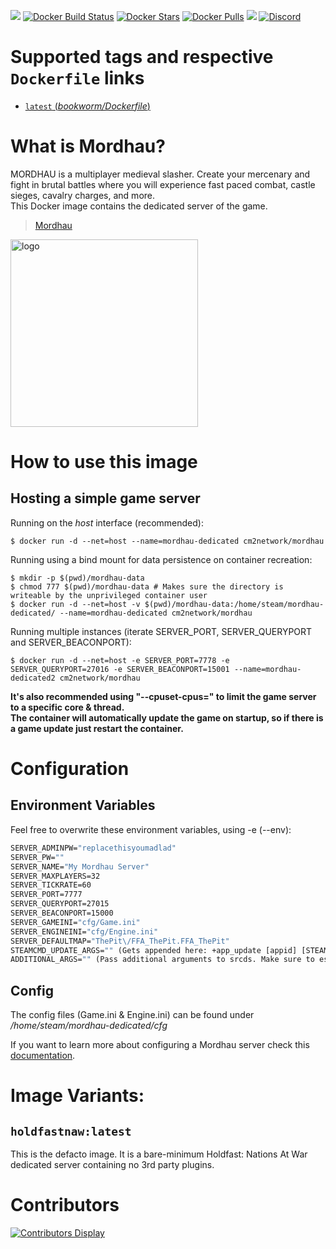 [![](https://img.shields.io/codacy/grade/504b6a052062415797e5a0933184f6ef)](https://hub.docker.com/r/cm2network/mordhau/) [![Docker Build Status](https://img.shields.io/docker/cloud/build/cm2network/mordhau.svg)](https://hub.docker.com/r/cm2network/mordhau/) [![Docker Stars](https://img.shields.io/docker/stars/cm2network/mordhau.svg)](https://hub.docker.com/r/cm2network/mordhau/) [![Docker Pulls](https://img.shields.io/docker/pulls/cm2network/mordhau.svg)](https://hub.docker.com/r/cm2network/mordhau/) [![](https://img.shields.io/docker/image-size/cm2network/mordhau)](https://microbadger.com/images/cm2network/mordhau)  [![Discord](https://img.shields.io/discord/747067734029893653)](https://discord.gg/7ntmAwM)

# Supported tags and respective `Dockerfile` links
-	[`latest` (*bookworm/Dockerfile*)](https://github.com/CM2Walki/Mordhau/blob/master/bookworm/Dockerfile)

# What is Mordhau?
MORDHAU is a multiplayer medieval slasher. Create your mercenary and fight in brutal battles where you will experience fast paced combat, castle sieges, cavalry charges, and more. <br/>
This Docker image contains the dedicated server of the game. <br/>

> [Mordhau](https://store.steampowered.com/app/629760/MORDHAU/)

<img src="https://mordhau.com/static/presskit/mordhau_logo.png" alt="logo" width="300"/></img>

# How to use this image

## Hosting a simple game server
Running on the *host* interface (recommended):<br/>
```console
$ docker run -d --net=host --name=mordhau-dedicated cm2network/mordhau
```

Running using a bind mount for data persistence on container recreation:
```console
$ mkdir -p $(pwd)/mordhau-data
$ chmod 777 $(pwd)/mordhau-data # Makes sure the directory is writeable by the unprivileged container user
$ docker run -d --net=host -v $(pwd)/mordhau-data:/home/steam/mordhau-dedicated/ --name=mordhau-dedicated cm2network/mordhau
```

Running multiple instances (iterate SERVER_PORT, SERVER_QUERYPORT and SERVER_BEACONPORT):<br/>
```console
$ docker run -d --net=host -e SERVER_PORT=7778 -e SERVER_QUERYPORT=27016 -e SERVER_BEACONPORT=15001 --name=mordhau-dedicated2 cm2network/mordhau
```

**It's also recommended using "--cpuset-cpus=" to limit the game server to a specific core & thread.**<br/>
**The container will automatically update the game on startup, so if there is a game update just restart the container.**

# Configuration
## Environment Variables
Feel free to overwrite these environment variables, using -e (--env):
```dockerfile
SERVER_ADMINPW="replacethisyoumadlad"
SERVER_PW=""
SERVER_NAME="My Mordhau Server"
SERVER_MAXPLAYERS=32
SERVER_TICKRATE=60
SERVER_PORT=7777
SERVER_QUERYPORT=27015
SERVER_BEACONPORT=15000
SERVER_GAMEINI="cfg/Game.ini"
SERVER_ENGINEINI="cfg/Engine.ini"
SERVER_DEFAULTMAP="ThePit\/FFA_ThePit.FFA_ThePit"
STEAMCMD_UPDATE_ARGS="" (Gets appended here: +app_update [appid] [STEAMCMD_UPDATE_ARGS]; Example: "validate")
ADDITIONAL_ARGS="" (Pass additional arguments to srcds. Make sure to escape correctly!)
```

## Config
The config files (Game.ini & Engine.ini) can be found under */home/steam/mordhau-dedicated/cfg*

If you want to learn more about configuring a Mordhau server check this [documentation](https://mordhau.gamepedia.com/Dedicated_Server_Hosting_Guide#Tweaks_and_configurations).

# Image Variants:

## `holdfastnaw:latest`
This is the defacto image. It is a bare-minimum Holdfast: Nations At War dedicated server containing no 3rd party plugins.<br/>

# Contributors
[![Contributors Display](https://badges.pufler.dev/contributors/CM2Walki/Mordhau?size=50&padding=5&bots=false)](https://github.com/CM2Walki/Mordhau/graphs/contributors)

